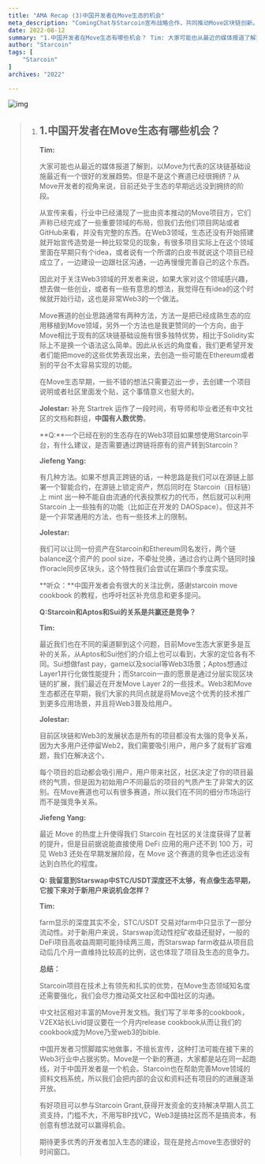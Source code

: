 ```yaml
---
title: "AMA Recap (3)中国开发者在Move生态的机会"
meta_description: "ComingChat与Starcoin宣布战略合作，共同推动Move区块链创新。"
date: 2022-08-12
summary: "1.中国开发者在Move生态有哪些机会？ Tim: 大家可能也从最近的媒体报道了解到，以Move为代表的区块链基础设施最近有一个很好的发展趋势。但是不是这个赛道已经很拥挤？从Move开发者的视角来说，目前还处于..."
author: "Starcoin"
tags: [
    "Starcoin"
]
archives: "2022"

---
```


![img](/images/hackathon/amar3.png)

> 1. ## 1.中国开发者在Move生态有哪些机会？
>
>    **Tim:**
>
>    大家可能也从最近的媒体报道了解到，以Move为代表的区块链基础设施最近有一个很好的发展趋势。但是不是这个赛道已经很拥挤？从Move开发者的视角来说，目前还处于生态的早期远远没到拥挤的阶段。
>
>    从宣传来看，行业中已经涌现了一批由资本推动的Move项目方，它们声称已经完成了一些重要领域的布局，但我们去他们项目网站或者GitHub来看，并没有完整的东西。在Web3领域，生态还没有开始搭建就开始宣传造势是一种比较常见的现象，有很多项目实际上在这个领域里面在早期只有个idea，或者说有一个所谓的白皮书就说这个项目已经成立了，一边建设一边跟社区沟通，一边再慢慢完善自己的这个东西。
>
>    因此对于关注Web3领域的开发者来说，如果大家对这个领域感兴趣，想去做一些创业，或者有一些有意思的想法，我觉得在有idea的这个时候就开始行动，这也是非常Web3的一个做法。
>
>    Move赛道的创业思路通常有两种方法，方法一是把已经成熟生态的应用移植到Move领域，另外一个方法也是我更赞同的一个方向，由于Move相比于现有的区块链基础设施有很多独特优势，相比于Solidity实际上不是换一个语法这么简单。因此从长远的角度看，我们更希望开发者们能把move的这些优势表现出来，去创造一些可能在Ethereum或者别的平台不太容易实现的功能。
>
>    在Move生态早期，一些不错的想法只需要迈出一步，去创建一个项目说明或者社区里面发个贴，这个事情意义也挺大的。
>
>    **Jolestar:** 补充 Startrek 运作了一段时间，有导师和毕业者还有中文社区的文档和群组，**中国有人数优势**。
>
>    **Q:**一个已经在别的生态存在的Web3项目如果想使用Starcoin平台，有什么建议，是否需要通过跨链将原有的资产转到Starcoin？
>
>    **Jiefeng Yang:**
>
>    有几种方法。如果不想真正跨链的话，一种思路是我们可以在源链上部署一个智能合约，在源链上锁定资产，然后同时在 Starcoin（目标链）上 mint 出一种不能自由流通的代表投票权力的代币，然后就可以利用 Starcoin 上一些独有的功能（比如正在开发的 DAOSpace）。但这并不是一个非常通用的方法，也有一些技术上的限制。
>
>    **Jolestar:**
>
>    我们可以让同一份资产在Starcoin和Ethereum同名发行，两个链balance这个资产的 pool size，不牵扯兑换，通过合约让两个链同时操作oracle同步区块头，这个特性我们会尝试在第四个季度实现。
>
>    **听众：**中国开发者会有很大的关注比例，感谢starcoin move cookbook 的教程，也呼吁社区补充信息和更多提问。
>
>    **Q:Starcoin和Aptos和Sui的关系是共赢还是竞争？**
>
>    **Tim:**
>
>    最近我们也在不同的渠道聊到这个问题，目前Move生态大家更多是互补的关系，从Aptos和Sui他们的介绍上也可以看到，大家的定位各有不同。Sui想做fast pay，game以及social等Web3场景；Aptos想通过Layer1并行化做性能提升；而Starcoin一直的愿景是通过分层实现区块链的扩展，我们最近在开发Move Layer 2的一些技术。Web3和Move生态都还在早期，我们大家的共同点就是将Move这个优秀的技术推广到更多应用场景，并且将Web3普及给用户。
>
>    **Jolestar:**
>
>    目前区块链和Web3的发展状态是所有的项目都没有太强的竞争关系，因为大多用户还停留Web2，我们需要吸引用户，用户多了就有扩容难题，我们在解决这个。
>
>    每个项目的启动都会吸引用户，用户带来社区，社区决定了你的项目最终的气质，但是因为初始用户不同最后的项目的气质产生了非常大的区别。在Move赛道也可以有很多赛道，所以我们在不同的细分市场运行而不是强竞争关系。
>
>    **Jiefeng Yang:**
>
>    最近 Move 的热度上升使得我们 Starcoin 在社区的关注度获得了显著的提升，但是目前据说能直接使用 DeFi 应用的用户还不到 100 万，可见 Web3 还处在早期发展阶段，在 Move 这个赛道的竞争也还远没有达到白热化的程度。
>
>    **Q: 我留意到Starswap中STC/USDT深度还不太够，有点像生态早期，它接下来对于新用户来说机会怎样？**
>
>    **Tim:**
>
>    farm显示的深度其实不全，STC/USDT 交易对farm中只显示了一部分流动性。对于新用户来说，Starswap流动性挖矿收益还挺好，一般的DeFi项目高收益周期可能持续两三周，而Starswap farm收益从项目启动后几个月一直维持比较高的比例，这也体现了项目及生态的竞争力。
>
>    **总结：**
>
>    Starcoin项目在技术上有领先和扎实的优势，在Move生态领域知名度还需要强化，我们会尽力推动英文社区和中国社区的沟通。
>
>    中文社区相对丰富的Move开发文档。我们写了半年多的cookbook，V2EX站长Livid提议要在一个月内release cookbook从而让我们的cookbook成为Move乃至web3的bible.
>
>    中国开发者习惯脚踏实地做事，不擅长宣传，这种打法可能在接下来的Web3行业中占据劣势。Move是一个新的赛道，大家都是站在同一起跑线，对于中国开发者是一个机会。Starcoin也在帮助完善Move领域的资料文档系统，所以我们会把内部的会议和资料还有项目的的进展逐渐开放。
>
>    有好项目可以参与Starcoin Grant,获得开发资金的支持解决早期人员工资支持，门槛不大，不用写BP找VC，Web3是搞社区而不是搞资本，有创意有想法就可以赢得机会。
>
>    期待更多优秀的开发者加入生态的建设，现在是抢占move生态很好的时间窗口。
